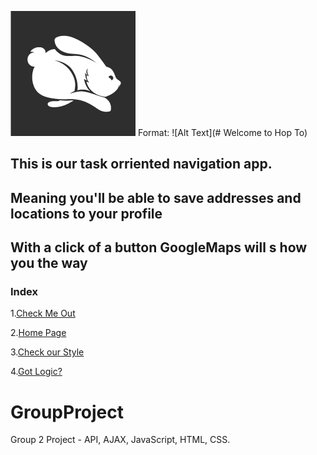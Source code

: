 ![hopto logo](assets/images/HopToLogo.png)
Format: ![Alt Text](# Welcome to Hop To)
## This is our task orriented navigation app.
## Meaning you'll be able to save addresses and locations to your profile
## With a click of a button GoogleMaps will s how you the way

### Index
1.[Check Me Out](https://ohmez.github.io/GroupProject/)

2.[Home Page](https://github.com/ohmez/GroupProject/blob/master/index.html)

3.[Check our Style](https://github.com/ohmez/GroupProject/blob/master/assets/css/style.css)

4.[Got Logic?](https://github.com/ohmez/GroupProject/blob/master/assets/javascript/logic.js)


# GroupProject
Group 2 Project - API, AJAX, JavaScript, HTML, CSS.

